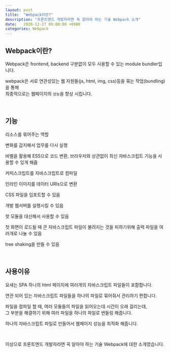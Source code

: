 ```yaml
---
layout: post
title:  "Webpack이란?"
description: "프론트엔드 개발자라면 꼭 알아야 하는 기술 Webpack 소개"
date:   2020-12-27 09:00:00 +0900
categories: Webpack
---
```


## Webpack이란?

Webpack은 frontend, backend 구분없이 모두 사용할 수 있는 module bundler입니다.

webpack은 서로 연관성있는 웹 자원들(js, html, img, css)등을 묶는 작업(bundling)을 통해  
최종적으로는 웹페이지의 `성능`을 향상 시킵니다.

&nbsp;

## 기능

리소스를 묶어주는 역할

변화를 감지해서 업무를 다시 실행

바벨을 활용해 ES5으로 코드 변환, 브라우저와 상관없이 최신 자바스크립트 기능을 사용할 수 있게 해줌

커피스크립트를 자바스크립트로 컴파일

인라인 이미지를 데이터 URIs으로 변환

CSS 파일을 임포트할 수 있음

개발 웹서버를 실행시킬 수 있음

핫 모듈을 대신해서 사용할 수 있음

첫 화면이 로드될 때 큰 자바스크립트 파일이 불려지는 것을 피하기위해 출력 파일을 여러개로 나눌 수 있음

tree shaking을 만들 수 있음

&nbsp;

## 사용이유

요새는 SPA 하나의 html 페이지에 여러개의 자바스크립트 파일들이 포함합니다.

연관 되어 있는 자바스크립트 파일들을 하나의 파일로 묶어줘서 관리하기 편합니다.

파일을 컴파일 할 때, 여러 모듈들의 파일을 읽어오는데 시간이 오래 걸리는데,  
그 부분을 해결하기 위해 여러 파일을 하나의 파일로 번들링 해줍니다.

하나의 자바스크립트 파일로 만들어서 웹페이지 성능을 최적화 해줍니다.

&nbsp;

이상으로 프론트엔드 개발자라면 꼭 알아야 하는 기술 Webpack에 대한 소개였습니다.

